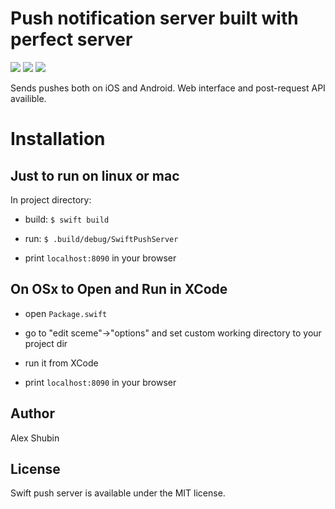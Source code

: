 
# Push notification server built with perfect server

<p>
<img src="https://img.shields.io/badge/Swift-5-orange.svg">
<img src="https://img.shields.io/badge/Platforms-OS%20X%20%7C%20Linux%20-lightgray.svg?style=flat">
<img src="https://img.shields.io/packagist/l/doctrine/orm.svg">
</p>

Sends pushes both on iOS and Android. Web interface and post-request API availible.

# Installation

## Just to run on linux or mac

In project directory:

- build: `$ swift build`

- run: `$ .build/debug/SwiftPushServer`

- print `localhost:8090` in your browser

## On OSx to Open and Run in XCode

- open `Package.swift`

- go to "edit sceme"->"options" and set custom working directory to your project dir

- run it from XCode

- print `localhost:8090` in your browser

## Author

Alex Shubin

## License

Swift push server is available under the MIT license.
